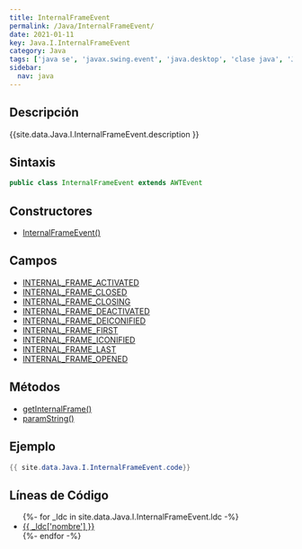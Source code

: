 ```yaml
---
title: InternalFrameEvent
permalink: /Java/InternalFrameEvent/
date: 2021-01-11
key: Java.I.InternalFrameEvent
category: Java
tags: ['java se', 'javax.swing.event', 'java.desktop', 'clase java', 'Java 1.0']
sidebar: 
  nav: java
---
```


## Descripción
{{site.data.Java.I.InternalFrameEvent.description }}

## Sintaxis
~~~java
public class InternalFrameEvent extends AWTEvent
~~~

## Constructores
* [InternalFrameEvent()](/Java/InternalFrameEvent/InternalFrameEvent/)

## Campos
* [INTERNAL_FRAME_ACTIVATED](/Java/InternalFrameEvent/INTERNAL_FRAME_ACTIVATED)
* [INTERNAL_FRAME_CLOSED](/Java/InternalFrameEvent/INTERNAL_FRAME_CLOSED)
* [INTERNAL_FRAME_CLOSING](/Java/InternalFrameEvent/INTERNAL_FRAME_CLOSING)
* [INTERNAL_FRAME_DEACTIVATED](/Java/InternalFrameEvent/INTERNAL_FRAME_DEACTIVATED)
* [INTERNAL_FRAME_DEICONIFIED](/Java/InternalFrameEvent/INTERNAL_FRAME_DEICONIFIED)
* [INTERNAL_FRAME_FIRST](/Java/InternalFrameEvent/INTERNAL_FRAME_FIRST)
* [INTERNAL_FRAME_ICONIFIED](/Java/InternalFrameEvent/INTERNAL_FRAME_ICONIFIED)
* [INTERNAL_FRAME_LAST](/Java/InternalFrameEvent/INTERNAL_FRAME_LAST)
* [INTERNAL_FRAME_OPENED](/Java/InternalFrameEvent/INTERNAL_FRAME_OPENED)

## Métodos
* [getInternalFrame()](/Java/InternalFrameEvent/getInternalFrame)
* [paramString()](/Java/InternalFrameEvent/paramString)

## Ejemplo
~~~java
{{ site.data.Java.I.InternalFrameEvent.code}}
~~~

## Líneas de Código
<ul>
{%- for _ldc in site.data.Java.I.InternalFrameEvent.ldc -%}
   <li>
       <a href="{{_ldc['url'] }}">{{ _ldc['nombre'] }}</a>
   </li>
{%- endfor -%}
</ul>
